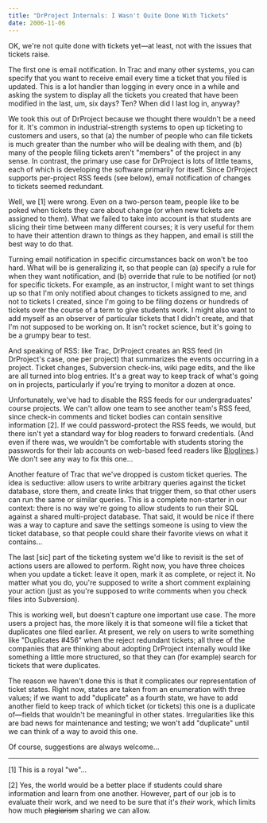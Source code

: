 ```yaml
---
title: "DrProject Internals: I Wasn't Quite Done With Tickets"
date: 2006-11-06
---
```

OK, we're not quite done with tickets yet—at least, not with the issues that tickets raise.

The first one is email notification.  In Trac and many other systems, you can specify that you want to receive email every time a ticket that you filed is updated.  This is a lot handier than logging in every once in a while and asking the system to display all the tickets you created that have been modified in the last, um, six days? Ten?  When did I last log in, anyway?

We took this out of DrProject because we thought there wouldn't be a need for it.  It's common in industrial-strength systems to open up ticketing to customers and users, so that (a) the number of people who can file tickets is much greater than the number who will be dealing with them, and (b) many of the people filing tickets aren't "members" of the project in any sense.  In contrast, the primary use case for DrProject is lots of little teams, each of which is developing the software primarily for itself.  Since DrProject supports per-project RSS feeds (see below), email notification of changes to tickets seemed redundant.

Well, we [1] were wrong.  Even on a two-person team, people like to be poked when tickets they care about change (or when new tickets are assigned to them).  What we failed to take into account is that students are slicing their time between many different courses; it is very useful for them to have their attention drawn to things as they happen, and email is still the best way to do that.

Turning email notification in specific circumstances back on won't be too hard.  What will be is generalizing it, so that people can (a) specify a rule for when they want notification, and (b) override that rule to be notified (or not) for specific tickets.  For example, as an instructor, I might want to set things up so that I'm only notified about changes to tickets assigned to me, and not to tickets I created, since I'm going to be filing dozens or hundreds of tickets over the course of a term to give students work.  I might also want to add myself as an observer of particular tickets that I didn't create, and that I'm not supposed to be working on.  It isn't rocket science, but it's going to be a grumpy bear to test.

And speaking of RSS: like Trac, DrProject creates an RSS feed (in DrProject's case, one per project) that summarizes the events occurring in a project.  Ticket changes, Subversion check-ins, wiki page edits, and the like are all turned into blog entries.  It's a great way to keep track of what's going on in projects, particularly if you're trying to monitor a dozen at once.

Unfortunately, we've had to disable the RSS feeds for our undergraduates' course projects.  We can't allow one team to see another team's RSS feed, since check-in comments and ticket bodies can contain sensitive information [2].  If we could password-protect the RSS feeds, we would, but there isn't yet a standard way for blog readers to forward credentials.  (And even if there was, we wouldn't be comfortable with students storing the passwords for their lab accounts on web-based feed readers like <a href="http://www.bloglines.com">Bloglines</a>.)  We don't see any way to fix this one…

Another feature of Trac that we've dropped is custom ticket queries.  The idea is seductive: allow users to write arbitrary queries against the ticket database, store them, and create links that trigger them, so that other users can run the same or similar queries. This is a complete non-starter in our context: there is no way we're going to allow students to run their SQL against a shared multi-project database.  That said, it would be nice if there was a way to capture and save the settings someone is using to view the ticket database, so that people could share their favorite views on what it contains…

The last [sic] part of the ticketing system we'd like to revisit is the set of actions users are allowed to perform.  Right now, you have three choices when you update a ticket: leave it open, mark it as complete, or reject it.  No matter what you do, you're supposed to write a short comment explaining your action (just as you're supposed to write comments when you check files into Subversion).

This is working well, but doesn't capture one important use case. The more users a project has, the more likely it is that someone will file a ticket that duplicates one filed earlier.  At present, we rely on users to write something like "Duplicates #456" when the reject redundant tickets; all three of the companies that are thinking about adopting DrProject internally would like something a little more structured, so that they can (for example) search for tickets that were duplicates.

The reason we haven't done this is that it complicates our representation of ticket states.  Right now, states are taken from an enumeration with three values; if we want to add "duplicate" as a fourth state, we have to add another field to keep track of which ticket (or tickets) this one is a duplicate of—fields that wouldn't be meaningful in other states.  Irregularities like this are bad news for maintenance and testing; we won't add "duplicate" until we can think of a way to avoid this one.

Of course, suggestions are always welcome…

<hr />[1] This is a royal "we"…

[2] Yes, the world would be a better place if students could share information and learn from one another.  However, part of our job is to evaluate their work, and we need to be sure that it's <em>their</em> work, which limits how much <del>plagiarism</del> sharing we can allow.
